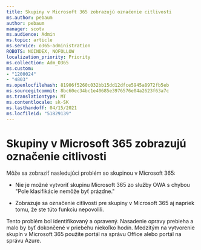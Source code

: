 ```yaml
---
title: Skupiny v Microsoft 365 zobrazujú označenie citlivosti
ms.author: pebaum
author: pebaum
manager: scotv
ms.audience: Admin
ms.topic: article
ms.service: o365-administration
ROBOTS: NOINDEX, NOFOLLOW
localization_priority: Priority
ms.collection: Adm_O365
ms.custom:
- "1200024"
- "4803"
ms.openlocfilehash: 81906f5260c032bb15dd12dfce5945a8972fb5eb
ms.sourcegitcommit: 8bc60ec34bc1e40685e3976576e04a2623f63a7c
ms.translationtype: MT
ms.contentlocale: sk-SK
ms.lasthandoff: 04/15/2021
ms.locfileid: "51829139"
---
```

# <a name="microsoft-365-groups-showing-sensitivity-label"></a>Skupiny v Microsoft 365 zobrazujú označenie citlivosti

Môže sa zobraziť nasledujúci problém so skupinou v Microsoft 365:

- Nie je možné vytvoriť skupinu Microsoft 365 zo služby OWA s chybou "Pole klasifikácie nemôže byť prázdne."

- Zobrazuje sa označenie citlivosti pre skupiny v Microsoft 365 aj napriek tomu, že ste túto funkciu nepovolili.

Tento problém bol identifikovaný a opravený. Nasadenie opravy prebieha a malo by byť dokončené v priebehu niekoľko hodín. Medzitým na vytvorenie skupín v Microsoft 365 použite portál na správu Office alebo portál na správu Azure.  
